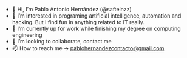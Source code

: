 - 👋 Hi, I’m Pablo Antonio Hernández (@safteinzz)
- 👀 I’m interested in programing artificial intelligence, automation and hacking. But I find fun in anything related to IT really.
- 🌱 I’m currently up for work while finishing my degree on computing engineering
- 💞️ I’m looking to collaborate, contact me
- 📫 How to reach me -> pablohernandezcontacto@gmail.com

<!---
safteinzz/safteinzz is a ✨ special ✨ repository because its `README.md` (this file) appears on your GitHub profile.
You can click the Preview link to take a look at your changes.
--->
